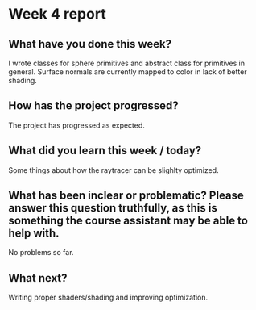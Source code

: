 # Week 4 report

## What have you done this week?
I wrote classes for sphere primitives and abstract class for primitives in general.
Surface normals are currently mapped to color in lack of better shading.
## How has the project progressed?
The project has progressed as expected. 

## What did you learn this week / today?
Some things about how the raytracer can be slighlty optimized. 

## What has been inclear or problematic? Please answer this question truthfully, as this is something the course assistant may be able to help with.
No problems so far.

## What next?
Writing proper shaders/shading and improving optimization.